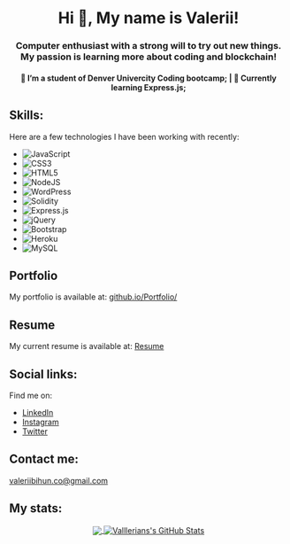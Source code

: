 <h1 align="center">Hi 👋, My name is Valerii!</h1>
<h3 align="center">Computer enthusiast with a strong will to try out new things. My passion is learning more about coding and blockchain!</h3>
<h4 align="center">
   🔭 I’m  a student of Denver Univercity Coding bootcamp;
| 🌱  Currently learning Express.js;</h4>


## Skills:

Here are a few technologies I have been working with recently:

-  ![JavaScript](https://img.shields.io/badge/javascript-%23323330.svg?style=for-the-badge&logo=javascript&logoColor=%23F7DF1E)
-  ![CSS3](https://img.shields.io/badge/css3-%231572B6.svg?style=for-the-badge&logo=css3&logoColor=white)
-  ![HTML5](https://img.shields.io/badge/html5-%23E34F26.svg?style=for-the-badge&logo=html5&logoColor=white)
-  ![NodeJS](https://img.shields.io/badge/node.js-6DA55F?style=for-the-badge&logo=node.js&logoColor=white)
-  ![WordPress](https://img.shields.io/badge/WordPress-%23117AC9.svg?style=for-the-badge&logo=WordPress&logoColor=white)
-  ![Solidity](https://img.shields.io/badge/Solidity-%23363636.svg?style=for-the-badge&logo=solidity&logoColor=white)
-  ![Express.js](https://img.shields.io/badge/express.js-%23404d59.svg?style=for-the-badge&logo=express&logoColor=%2361DAFB)
-  ![jQuery](https://img.shields.io/badge/jquery-%230769AD.svg?style=for-the-badge&logo=jquery&logoColor=white)
-  ![Bootstrap](https://img.shields.io/badge/bootstrap-%23563D7C.svg?style=for-the-badge&logo=bootstrap&logoColor=white)
-  ![Heroku](https://img.shields.io/badge/heroku-%23430098.svg?style=for-the-badge&logo=heroku&logoColor=white)
-  ![MySQL](https://img.shields.io/badge/mysql-%2300f.svg?style=for-the-badge&logo=mysql&logoColor=white)

## Portfolio

My portfolio is available at: <a href="https://valllerian.github.io/Updated-Portfolio/" target="_blank">github.io/Portfolio/</a>

## Resume

My current resume is available at: <a href="https://docs.google.com/document/d/e/2PACX-1vS0EvOOEmjTRLfCC-onOE4TGVlyhIAhRvREbY8MQApYmhRHEWfH185rI9rcQMGhTVBuXWFeu_zFlYaG/pub" target="_blank">Resume</a>

## Social links:

Find me on:
- <a href="https://www.linkedin.com/in/valerii-bihun-8b0450217/" target="_blank">LinkedIn</a>
- <a href="https://www.instagram.com/vallerianinst/" target="_blank">Instagram</a>
- <a href="https://twitter.com/VallerianCRPT" target="_blank">Twitter</a>

## Contact me:

<a href="mailto:valeriibihun.co@gmail.com" >valeriibihun.co@gmail.com</a>

## My stats:

<div align="center">
<a href="https://github.com/valllerian/valllerian">
  <img align="center" src="https://github-readme-stats.vercel.app/api/top-langs/?username=valllerian&title_color=ffffff&text_color=c9cacc&icon_color=2bbc8a&bg_color=1d1f21&langs_count=3" />
</a>
<a href="https://github.com/valllerian/valllerian">
  <img align="center" src="https://github-readme-stats.vercel.app/api?username=valllerian&show_icons=true&line_height=27&count_private=true&title_color=ffffff&text_color=c9cacc&icon_color=2bbc8a&bg_color=1d1f21" alt="Valllerians's GitHub Stats" />
</a>
</div>





